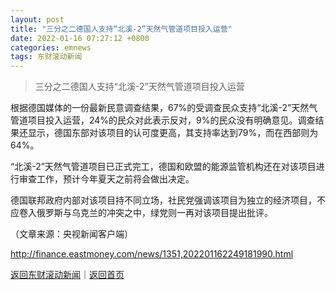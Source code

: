 ```yaml
---
layout: post
title: "三分之二德国人支持“北溪-2”天然气管道项目投入运营"
date: 2022-01-16 07:27:12 +0800
categories: emnews
tags: 东财滚动新闻
---
```

> 三分之二德国人支持“北溪-2”天然气管道项目投入运营

<p>根据德国媒体的一份最新民意调查结果，67%的受调查民众支持“北溪-2”天然气管道项目投入运营，24%的民众对此表示反对，9%的民众没有明确意见。调查结果还显示，德国东部对该项目的认可度更高，其支持率达到79%，而在西部则为64%。</p><p>“北溪-2”天然气管道项目已正式完工，德国和欧盟的能源监管机构还在对该项目进行审查工作，预计今年夏天之前将会做出决定。</p><p>德国联邦政府内部对该项目持不同立场，社民党强调该项目为独立的经济项目，不应卷入俄罗斯与乌克兰的冲突之中，绿党则一再对该项目提出批评。</p><p class="em_media">（文章来源：央视新闻客户端）</p>

<http://finance.eastmoney.com/news/1351,202201162249181990.html>

[返回东财滚动新闻](//finews.withounder.com/emnews/)｜[返回首页](//finews.withounder.com/)